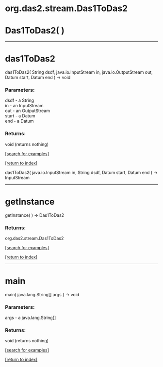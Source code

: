 # org.das2.stream.Das1ToDas2



# Das1ToDas2( )


***
<a name="das1ToDas2"></a>
# das1ToDas2
das1ToDas2( String dsdf, java.io.InputStream in, java.io.OutputStream out, Datum start, Datum end ) &rarr; void



### Parameters:
dsdf - a String
<br>in - an InputStream
<br>out - an OutputStream
<br>start - a Datum
<br>end - a Datum

### Returns:
void (returns nothing)


<a href="https://github.com/autoplot/dev/search?q=das1ToDas2&unscoped_q=das1ToDas2">[search for examples]</a>

<a href="https://github.com/autoplot/documentation/blob/master/javadoc/index-all.md">[return to index]</a>

das1ToDas2( java.io.InputStream in, String dsdf, Datum start, Datum end ) &rarr; InputStream<br>
***
<a name="getInstance"></a>
# getInstance
getInstance(  ) &rarr; Das1ToDas2



### Returns:
org.das2.stream.Das1ToDas2


<a href="https://github.com/autoplot/dev/search?q=getInstance&unscoped_q=getInstance">[search for examples]</a>

<a href="https://github.com/autoplot/documentation/blob/master/javadoc/index-all.md">[return to index]</a>

***
<a name="main"></a>
# main
main( java.lang.String[] args ) &rarr; void



### Parameters:
args - a java.lang.String[]

### Returns:
void (returns nothing)


<a href="https://github.com/autoplot/dev/search?q=main&unscoped_q=main">[search for examples]</a>

<a href="https://github.com/autoplot/documentation/blob/master/javadoc/index-all.md">[return to index]</a>

